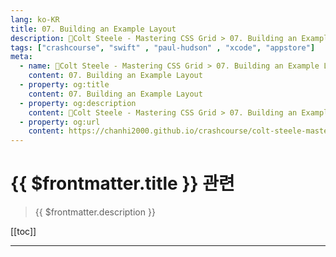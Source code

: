 ```yaml
---
lang: ko-KR
title: 07. Building an Example Layout
description: 🎨Colt Steele - Mastering CSS Grid > 07. Building an Example Layout
tags: ["crashcourse", "swift" , "paul-hudson" , "xcode", "appstore"]
meta:
  - name: 🎨Colt Steele - Mastering CSS Grid > 07. Building an Example Layout
    content: 07. Building an Example Layout
  - property: og:title
    content: 07. Building an Example Layout
  - property: og:description
    content: 🎨Colt Steele - Mastering CSS Grid > 07. Building an Example Layout
  - property: og:url
    content: https://chanhi2000.github.io/crashcourse/colt-steele-mastering-css-grid/07-building-an-example-layout.html
---
```


# {{ $frontmatter.title }} 관련

> {{ $frontmatter.description }}

[[toc]]

---

<TagLinks />